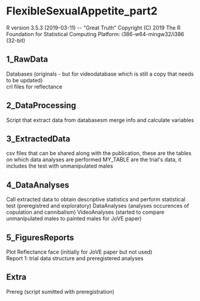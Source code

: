 # FlexibleSexualAppetite_part2

R version 3.5.3 (2019-03-11) -- "Great Truth"
Copyright (C) 2019 The R Foundation for Statistical Computing
Platform: i386-w64-mingw32/i386 (32-bit) 

## 1_RawData

Databases (originals - but for videodatabase which is still a copy that needs to be updated)  
crl files for reflectance 

## 2_DataProcessing

Script that extract data from databasesm merge info and calculate variables

## 3_ExtractedData

csv files that can be shared along with the publication, these are the tables on which data analyses are performed
MY_TABLE are the trial's data, it includes the test with unmanipulated males

## 4_DataAnalyses

Call extracted data to obtain descriptive statistics and perform statistical test (preregistred and exploratory) DataAnalyses (analyses occurences of copulation and cannibalism)
VideoAnalyses (started to compare unmanipulated males to painted males for JoVE paper) 

## 5_FiguresReports

Plot Reflectance face (initially for JoVE paper but not used)  
Report 1: trial data structure and preregistered analyses

## Extra
Prereg (script sumitted with preregistration)  

 
